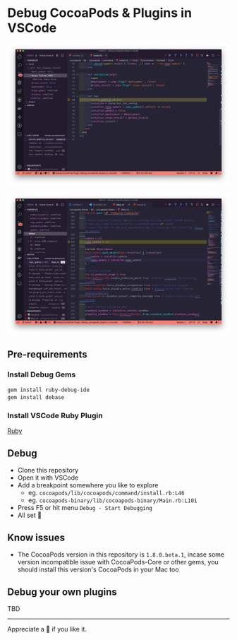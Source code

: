 # Debug CocoaPods & Plugins in VSCode

![Debug cocoapods](img/1.png)

![Debug plugin](img/2.png)

## Pre-requirements

### Install Debug Gems

```sh
gem install ruby-debug-ide
gem install debase
```

### Install VSCode Ruby Plugin

[Ruby](https://marketplace.visualstudio.com/items?itemName=rebornix.Ruby)

## Debug

- Clone this repository
- Open it with VSCode
- Add a breakpoint somewhere you like to explore
  - eg. `cocoapods/lib/cocoapods/command/install.rb:L46`
  - eg. `cocoapods-binary/lib/cocoapods-binary/Main.rb:L101`
- Press F5 or hit menu `Debug - Start Debugging`
- All set 🌸

## Know issues

- The CocoaPods version in this repository is `1.8.0.beta.1`, incase some version incompatible issue with CocoaPods-Core or other gems, you should install this version's CocoaPods in your Mac too

## Debug your own plugins

TBD

---

Appreciate a 🌟 if you like it. 

